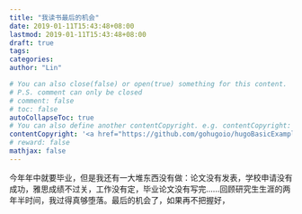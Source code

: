 ```yaml
---
title: "我读书最后的机会"
date: 2019-01-11T15:43:48+08:00
lastmod: 2019-01-11T15:43:48+08:00
draft: true
tags: 
categories: 
author: "Lin"

# You can also close(false) or open(true) something for this content.
# P.S. comment can only be closed
# comment: false
# toc: false
autoCollapseToc: true
# You can also define another contentCopyright. e.g. contentCopyright: "This is another copyright."
contentCopyright: '<a href="https://github.com/gohugoio/hugoBasicExample" rel="noopener" target="_blank">See origin</a>'
# reward: false
mathjax: false
---
```


今年年中就要毕业，但是我还有一大堆东西没有做：论文没有发表，学校申请没有成功，雅思成绩不过关，工作没有定，毕业论文没有写完......回顾研究生生涯的两年半时间，我过得真够堕落。最后的机会了，如果再不把握好，
